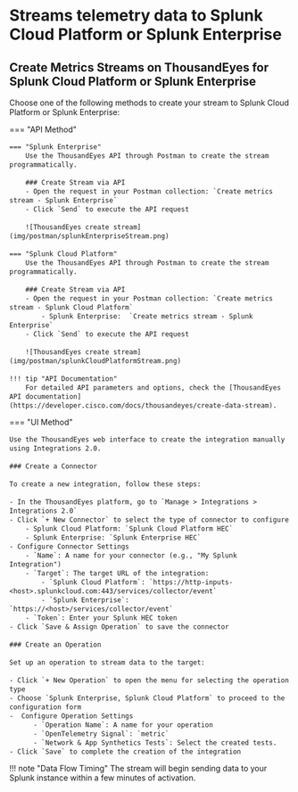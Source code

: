 # Streams telemetry data to Splunk Cloud Platform or Splunk Enterprise

## Create Metrics Streams on ThousandEyes for Splunk Cloud Platform or Splunk Enterprise

Choose one of the following methods to create your stream to Splunk Cloud Platform or Splunk Enterprise:

=== "API Method"

    === "Splunk Enterprise"
        Use the ThousandEyes API through Postman to create the stream programmatically.
        
        ### Create Stream via API
        - Open the request in your Postman collection: `Create metrics stream - Splunk Enterprise`
        - Click `Send` to execute the API request
        
        ![ThousandEyes create stream](img/postman/splunkEnterpriseStream.png)
        
    === "Splunk Cloud Platform"
        Use the ThousandEyes API through Postman to create the stream programmatically.
        
        ### Create Stream via API
        - Open the request in your Postman collection: `Create metrics stream - Splunk Cloud Platform`
            - Splunk Enterprise:  `Create metrics stream - Splunk Enterprise`
        - Click `Send` to execute the API request
        
        ![ThousandEyes create stream](img/postman/splunkCloudPlatformStream.png)

    !!! tip "API Documentation"
        For detailed API parameters and options, check the [ThousandEyes API documentation](https://developer.cisco.com/docs/thousandeyes/create-data-stream).

=== "UI Method"

    Use the ThousandEyes web interface to create the integration manually using Integrations 2.0.

    ### Create a Connector

    To create a new integration, follow these steps:

    - In the ThousandEyes platform, go to `Manage > Integrations > Integrations 2.0`
    - Click `+ New Connector` to select the type of connector to configure
        - Splunk Cloud Platform: `Splunk Cloud Platform HEC`
        - Splunk Enterprise: `Splunk Enterprise HEC`
    - Configure Connector Settings    
        - `Name`: A name for your connector (e.g., "My Splunk Integration")
        - `Target`: The target URL of the integration:
            - `Splunk Cloud Platform`: `https://http-inputs-<host>.splunkcloud.com:443/services/collector/event`
            - `Splunk Enterprise`: `https://<host>/services/collector/event`
        - `Token`: Enter your Splunk HEC token
    - Click `Save & Assign Operation` to save the connector

    ### Create an Operation

    Set up an operation to stream data to the target:

    - Click `+ New Operation` to open the menu for selecting the operation type
    - Choose `Splunk Enterprise, Splunk Cloud Platform` to proceed to the configuration form
    -  Configure Operation Settings
          - `Operation Name`: A name for your operation
          - `OpenTelemetry Signal`: `metric`
          - `Network & App Synthetics Tests`: Select the created tests.
    - Click `Save` to complete the creation of the integration

!!! note "Data Flow Timing"
    The stream will begin sending data to your Splunk instance within a few minutes of activation.

